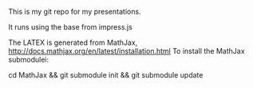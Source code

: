 This is my git repo for my presentations.

It runs using the base from impress.js

The LATEX is generated from MathJax, http://docs.mathjax.org/en/latest/installation.html
To install the MathJax submodulei:

cd MathJax && git submodule init && git submodule update

